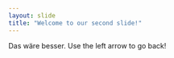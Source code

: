 ```yaml
---
layout: slide
title: "Welcome to our second slide!"
---
```

Das wäre besser.
Use the left arrow to go back!

